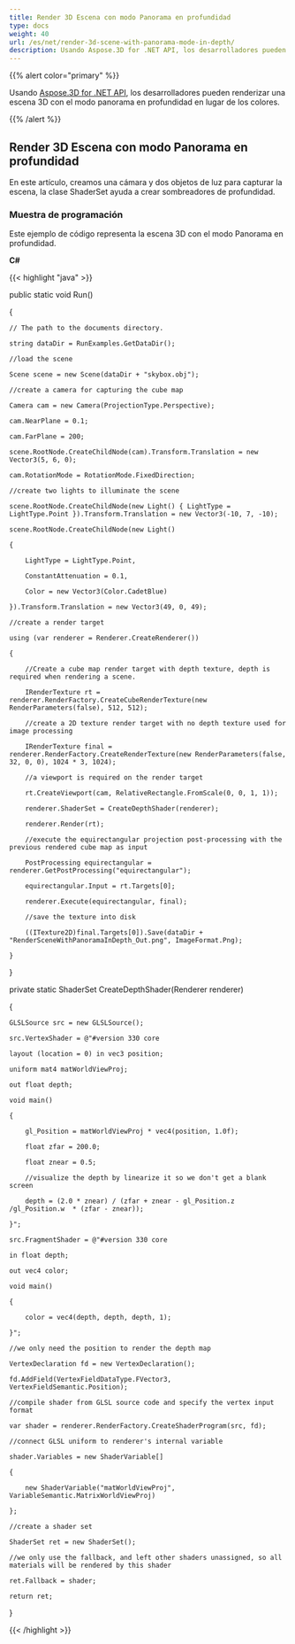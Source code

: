 ```yaml
---
title: Render 3D Escena con modo Panorama en profundidad
type: docs
weight: 40
url: /es/net/render-3d-scene-with-panorama-mode-in-depth/
description: Usando Aspose.3D for .NET API, los desarrolladores pueden renderizar una escena 3D con el modo panorama en profundidad en lugar de los colores.
---
```

{{% alert color="primary" %}}

Usando [Aspose.3D for .NET API](https://products.aspose.com/3d/net/), los desarrolladores pueden renderizar una escena 3D con el modo panorama en profundidad en lugar de los colores.

{{% /alert %}}
##  **Render 3D Escena con modo Panorama en profundidad**
En este artículo, creamos una cámara y dos objetos de luz para capturar la escena, la clase ShaderSet ayuda a crear sombreadores de profundidad.
###  **Muestra de programación**
Este ejemplo de código representa la escena 3D con el modo Panorama en profundidad.

**C#**

{{< highlight "java" >}}

 public static void Run()

{

    // The path to the documents directory.

    string dataDir = RunExamples.GetDataDir();

    //load the scene

    Scene scene = new Scene(dataDir + "skybox.obj");

    //create a camera for capturing the cube map

    Camera cam = new Camera(ProjectionType.Perspective);

    cam.NearPlane = 0.1;

    cam.FarPlane = 200;

    scene.RootNode.CreateChildNode(cam).Transform.Translation = new Vector3(5, 6, 0);

    cam.RotationMode = RotationMode.FixedDirection;

    //create two lights to illuminate the scene

    scene.RootNode.CreateChildNode(new Light() { LightType = LightType.Point }).Transform.Translation = new Vector3(-10, 7, -10);

    scene.RootNode.CreateChildNode(new Light()

    {

        LightType = LightType.Point,

        ConstantAttenuation = 0.1,

        Color = new Vector3(Color.CadetBlue)

    }).Transform.Translation = new Vector3(49, 0, 49);

    //create a render target

    using (var renderer = Renderer.CreateRenderer())

    {

        //Create a cube map render target with depth texture, depth is required when rendering a scene.

        IRenderTexture rt = renderer.RenderFactory.CreateCubeRenderTexture(new RenderParameters(false), 512, 512);

        //create a 2D texture render target with no depth texture used for image processing

        IRenderTexture final = renderer.RenderFactory.CreateRenderTexture(new RenderParameters(false, 32, 0, 0), 1024 * 3, 1024);

        //a viewport is required on the render target

        rt.CreateViewport(cam, RelativeRectangle.FromScale(0, 0, 1, 1));

        renderer.ShaderSet = CreateDepthShader(renderer);

        renderer.Render(rt);

        //execute the equirectangular projection post-processing with the previous rendered cube map as input

        PostProcessing equirectangular = renderer.GetPostProcessing("equirectangular");

        equirectangular.Input = rt.Targets[0];

        renderer.Execute(equirectangular, final);

        //save the texture into disk

        ((ITexture2D)final.Targets[0]).Save(dataDir + "RenderSceneWithPanoramaInDepth_Out.png", ImageFormat.Png);

    }

}

private static ShaderSet CreateDepthShader(Renderer renderer)

{

    GLSLSource src = new GLSLSource();

    src.VertexShader = @"#version 330 core

    layout (location = 0) in vec3 position;

    uniform mat4 matWorldViewProj;

    out float depth;

    void main()

    {

        gl_Position = matWorldViewProj * vec4(position, 1.0f);

        float zfar = 200.0;

        float znear = 0.5;

        //visualize the depth by linearize it so we don't get a blank screen

        depth = (2.0 * znear) / (zfar + znear - gl_Position.z /gl_Position.w  * (zfar - znear));

    }";

    src.FragmentShader = @"#version 330 core

    in float depth;

    out vec4 color;

    void main()

    {

        color = vec4(depth, depth, depth, 1);

    }";

    //we only need the position to render the depth map

    VertexDeclaration fd = new VertexDeclaration();

    fd.AddField(VertexFieldDataType.FVector3, VertexFieldSemantic.Position);

    //compile shader from GLSL source code and specify the vertex input format

    var shader = renderer.RenderFactory.CreateShaderProgram(src, fd);

    //connect GLSL uniform to renderer's internal variable

    shader.Variables = new ShaderVariable[]

    {

        new ShaderVariable("matWorldViewProj", VariableSemantic.MatrixWorldViewProj)

    };

    //create a shader set

    ShaderSet ret = new ShaderSet();

    //we only use the fallback, and left other shaders unassigned, so all materials will be rendered by this shader

    ret.Fallback = shader;

    return ret;

}

{{< /highlight >}}
